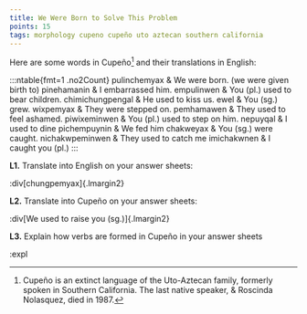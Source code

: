 ```yaml
---
title: We Were Born to Solve This Problem
points: 15
tags: morphology cupeno cupeño uto aztecan southern california
---
```


Here are some words in Cupeño[^1] and their translations in English:

:::ntable{fmt=1 .no2Count}
pulinchemyax & We were born. (we were given birth to)
pinehamanin & I embarrassed him.
empulinwen & You (pl.) used to bear children.
chimichungpengal & He used to kiss us.
ewel & You (sg.) grew.
wixpemyax & They were stepped on.
pemhamawen & They used to feel ashamed.
piwixeminwen & You (pl.) used to step on him.
nepuyqal & I used to dine
pichempuynin & We fed him
chakweyax & You (sg.) were caught.
nichakwpeminwen & They used to catch me
imichakwnen & I caught you (pl.)
:::


**L1.** Translate into English on your
answer sheets:

:div[chungpemyax]{.lmargin2}

**L2.** Translate into Cupeño on your answer sheets:

:div[We used to raise you (sg.)]{.lmargin2}

**L3.** Explain how verbs are formed in Cupeño in your answer sheets

:expl

[^1]: Cupeño is an extinct language of the Uto-Aztecan family, formerly spoken in Southern California. The last native speaker, & Roscinda Nolasquez, died in 1987.